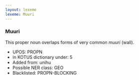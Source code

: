 ```yaml
---
layout: lexeme
lexeme: Muuri
---
```


###  Muuri

This proper noun overlaps forms of very common *muuri* (wall).
* UPOS:  PROPN
* in KOTUS dictionary under:  5
* Added from:  unihu
* Possible NER class:  GEO
* Blacklisted:  PROPN-BLOCKING

